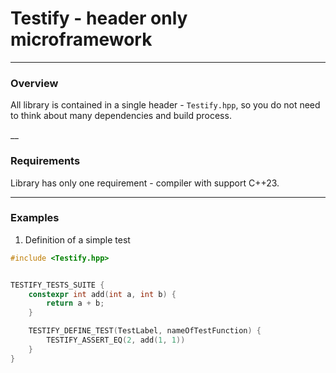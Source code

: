 # Testify - header only microframework
___
### Overview

All library is contained in a single header - `Testify.hpp`, so you do not need to think about many dependencies and build process.

__
### Requirements
Library has only one requirement - compiler with support C++23.

___
### Examples


1) Definition of a simple test
```cpp
#include <Testify.hpp>


TESTIFY_TESTS_SUITE {
    constexpr int add(int a, int b) {
        return a + b;
    }

    TESTIFY_DEFINE_TEST(TestLabel, nameOfTestFunction) {
        TESTIFY_ASSERT_EQ(2, add(1, 1))
    }
}
```